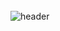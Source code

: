 
<br><br><br><br><br>


![header](https://capsule-render.vercel.app/api?text=Hello%World!&fontAlignY=20&desc=Desc&descAlignY=40)
